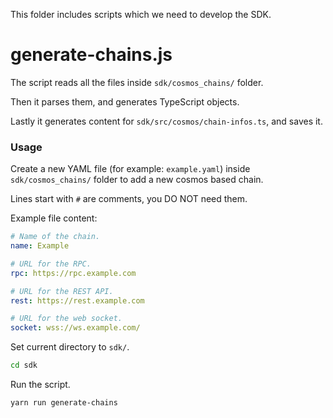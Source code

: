 This folder includes scripts which we need to develop the SDK.

# generate-chains.js
The script reads all the files inside `sdk/cosmos_chains/` folder.

Then it parses them, and generates TypeScript objects.

Lastly it generates content for `sdk/src/cosmos/chain-infos.ts`, and saves it.

### Usage
Create a new YAML file (for example: `example.yaml`) inside `sdk/cosmos_chains/` folder to add a new cosmos based chain.

Lines start with `#` are comments, you DO NOT need them.

Example file content:
```yaml
# Name of the chain.
name: Example

# URL for the RPC.
rpc: https://rpc.example.com

# URL for the REST API.
rest: https://rest.example.com

# URL for the web socket.
socket: wss://ws.example.com/
```

Set current directory to `sdk/`.
```sh
cd sdk
```
Run the script.
```sh
yarn run generate-chains
```